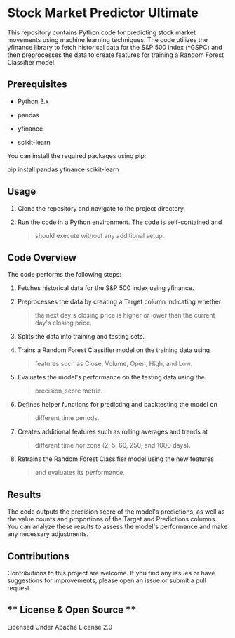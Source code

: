 # **Stock Market Predictor Ultimate**

This repository contains Python code for predicting stock market
movements using machine learning techniques. The code utilizes the
yfinance library to fetch historical data for the S&P 500 index (\^GSPC)
and then preprocesses the data to create features for training a Random
Forest Classifier model.

## **Prerequisites**

-   Python 3.x

-   pandas

-   yfinance

-   scikit-learn

You can install the required packages using pip:

pip install pandas yfinance scikit-learn

## **Usage**

1.  Clone the repository and navigate to the project directory.

2.  Run the code in a Python environment. The code is self-contained and
    > should execute without any additional setup.

## **Code Overview**

The code performs the following steps:

1.  Fetches historical data for the S&P 500 index using yfinance.

2.  Preprocesses the data by creating a Target column indicating whether
    > the next day\'s closing price is higher or lower than the current
    > day\'s closing price.

3.  Splits the data into training and testing sets.

4.  Trains a Random Forest Classifier model on the training data using
    > features such as Close, Volume, Open, High, and Low.

5.  Evaluates the model\'s performance on the testing data using the
    > precision_score metric.

6.  Defines helper functions for predicting and backtesting the model on
    > different time periods.

7.  Creates additional features such as rolling averages and trends at
    > different time horizons (2, 5, 60, 250, and 1000 days).

8.  Retrains the Random Forest Classifier model using the new features
    > and evaluates its performance.

## **Results**

The code outputs the precision score of the model\'s predictions, as
well as the value counts and proportions of the Target and Predictions
columns. You can analyze these results to assess the model\'s
performance and make any necessary adjustments.

## **Contributions**

Contributions to this project are welcome. If you find any issues or
have suggestions for improvements, please open an issue or submit a pull
request.

## ** License & Open Source **

Licensed Under Apache License 2.0
